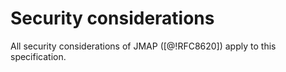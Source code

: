 # Security considerations

All security considerations of JMAP ([@!RFC8620]) apply to this specification.
